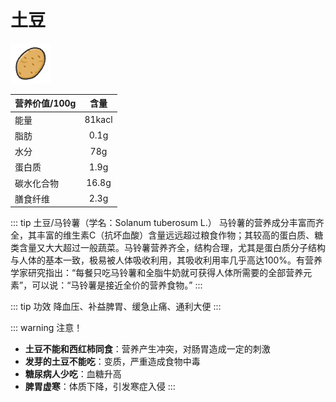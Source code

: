 # 土豆
<img src="/tudou.png">

营养价值/100g|含量
----|:--:
能量|81kacl
脂肪|0.1g
水分|78g
蛋白质|1.9g
碳水化合物|16.8g
膳食纤维|2.3g

::: tip 土豆/马铃薯（学名：Solanum tuberosum L.）
马铃薯的营养成分丰富而齐全，其丰富的维生素C（抗坏血酸）含量远远超过粮食作物；其较高的蛋白质、糖类含量又大大超过一般蔬菜。马铃薯营养齐全，结构合理，尤其是蛋白质分子结构与人体的基本一致，极易被人体吸收利用，其吸收利用率几乎高达100%。有营养学家研究指出：“每餐只吃马铃薯和全脂牛奶就可获得人体所需要的全部营养元素”，可以说：“马铃薯是接近全价的营养食物。”
:::

::: tip 功效
降血压、补益脾胃、缓急止痛、通利大便
:::

::: warning 注意！
- **土豆不能和西红柿同食**：营养产生冲突，对肠胃造成一定的刺激
- **发芽的土豆不能吃**：变质，严重造成食物中毒
- **糖尿病人少吃**：血糖升高
- **脾胃虚寒**：体质下降，引发寒症入侵
  :::

<Vssue  />
